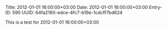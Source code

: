 Title: 2012-01-01 16:00:00+03:00
Date: 2012-01-01 16:00:00+03:00
Entry-ID: 590
UUID: 64fa2160-edce-4fc7-b19e-1cdcff7bd624

This is a test for 2012-01-01 16:00:00+03:00
